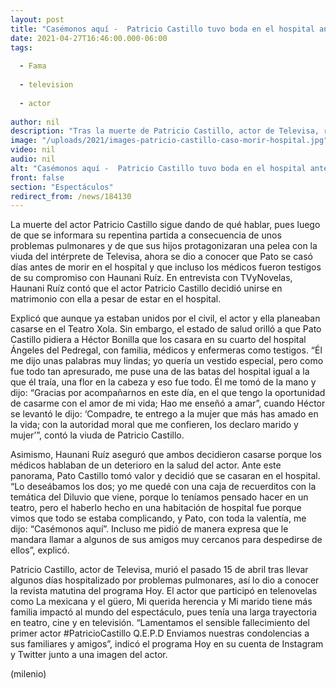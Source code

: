 ```yaml
---
layout: post
title: "Casémonos aquí -  Patricio Castillo tuvo boda en el hospital antes de morir; médicos fueron testigos"
date: 2021-04-27T16:46:00.000-06:00
tags:
  
  - Fama
  
  - television
  
  - actor
  
author: nil
description: "Tras la muerte de Patricio Castillo, actor de Televisa, recién se dio a conocer que se casó días antes de morir en el hospital y que incluso los médicos fueron testigos de su compromiso con Haunani Ruíz. "
image: "/uploads/2021/images-patricio-castillo-caso-morir-hospital.jpg"
video: nil
audio: nil
alt: "Casémonos aquí -  Patricio Castillo tuvo boda en el hospital antes de morir; médicos fueron testigos"
front: false
section: "Espectáculos"
redirect_from: /news/184130
---
```


La muerte del actor Patricio Castillo sigue dando de qué hablar, pues luego de que se informara su repentina partida a consecuencia de unos problemas pulmonares y de que sus hijos protagonizaran una pelea con la viuda del intérprete de Televisa, ahora se dio a conocer que Pato se casó días antes de morir en el hospital y que incluso los médicos fueron testigos de su compromiso con Haunani Ruíz. En entrevista con TVyNovelas, Haunani Ruíz contó que el actor Patricio Castillo decidió unirse en matrimonio con ella a pesar de estar en el hospital. 

Explicó que aunque ya estaban unidos por el civil, el actor y ella planeaban casarse en el Teatro Xola. Sin embargo, el estado de salud orilló a que Pato Castillo pidiera a Héctor Bonilla que los casara en su cuarto del hospital Ángeles del Pedregal, con familia, médicos y enfermeras como testigos. “Él me dijo unas palabras muy lindas; yo quería un vestido especial, pero como fue todo tan apresurado, me puse una de las batas del hospital igual a la que él traía, una flor en la cabeza y eso fue todo. Él me tomó de la mano y dijo: “Gracias por acompañarnos en este día, en el que tengo la oportunidad de casarme con el amor de mi vida; Hao me enseñó a amar”, cuando Héctor se levantó le dijo: ‘Compadre, te entrego a la mujer que más has amado en la vida; con la autoridad moral que me confieren, los declaro marido y mujer’”, contó la viuda de Patricio Castillo. 

Asimismo, Haunani Ruíz aseguró que ambos decidieron casarse porque los médicos hablaban de un deterioro en la salud del actor. Ante este panorama, Pato Castillo tomó valor y decidió que se casaran en el hospital. “Lo deseábamos los dos; yo me quedé con una caja de recuerditos con la temática del Diluvio que viene, porque lo teníamos pensado hacer en un teatro, pero el haberlo hecho en una habitación de hospital fue porque vimos que todo se estaba complicando, y Pato, con toda la valentía, me dijo: “Casémonos aquí”. Incluso me pidió de manera expresa que le mandara llamar a algunos de sus amigos muy cercanos para despedirse de ellos”, explicó. 

Patricio Castillo, actor de Televisa, murió el pasado 15 de abril tras llevar algunos días hospitalizado por problemas pulmonares, así lo dio a conocer la revista matutina del programa Hoy. El actor que participó en telenovelas como La mexicana y el güero, Mi querida herencia y Mi marido tiene más familia impactó al mundo del espectáculo, pues tenía una larga trayectoria en teatro, cine y en televisión. “Lamentamos el sensible fallecimiento del primer actor #PatricioCastillo Q.E.P.D Enviamos nuestras condolencias a sus familiares y amigos”, indicó el programa Hoy en su cuenta de Instagram y Twitter junto a una imagen del actor.  

(milenio)